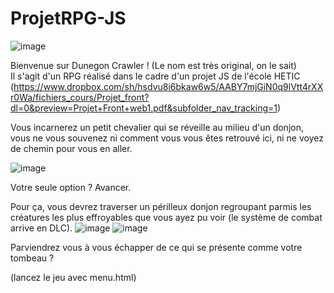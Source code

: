 # ProjetRPG-JS

![image](https://user-images.githubusercontent.com/59602265/164637057-aa4dbcc5-555e-44b0-a97e-48a4c9660e32.png)

Bienvenue sur Dunegon Crawler ! (Le nom est très original, on le sait)
<br>
Il s'agit d'un RPG réalisé dans le cadre d'un projet JS de l'école HETIC (https://www.dropbox.com/sh/hsdvu8i6bkaw6w5/AABY7mjGiN0q9lVtt4rXXr0Wa/fichiers_cours/Projet_front?dl=0&preview=Projet+Front+web1.pdf&subfolder_nav_tracking=1)

Vous incarnerez un petit chevalier qui se réveille au milieu d'un donjon, vous ne vous souvenez ni comment vous vous êtes retrouvé ici, ni ne voyez de chemin pour vous en aller.

![image](https://user-images.githubusercontent.com/59602265/164642975-515ff363-870d-4c9c-8476-4ba657d20a96.png)

Votre seule option ? Avancer.

Pour ça, vous devrez traverser un périlleux donjon regroupant parmis les créatures les plus effroyables que vous ayez pu voir (le système de combat arrive en DLC).
![image](https://user-images.githubusercontent.com/59602265/164643736-a681880b-f937-4486-b13e-9d9c09b9d16b.png)
![image](https://user-images.githubusercontent.com/59602265/164643757-beb90680-0376-473e-b2d7-7181286bfb2a.png)

Parviendrez vous à vous échapper de ce qui se présente comme votre tombeau ?

(lancez le jeu avec menu.html)
